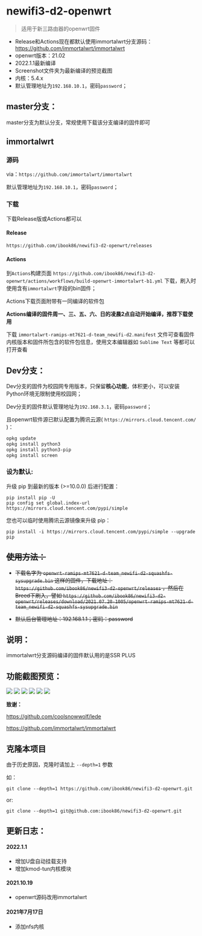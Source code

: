 # newifi3-d2-openwrt

> 适用于新三路由器的openwrt固件

 - Release和Actions现在都默认使用immortalwrt分支源码：https://github.com/immortalwrt/immortalwrt
 - openwrt版本：21.02
 - 2022.1.1最新编译
 - Screenshot文件夹为最新编译的预览截图
 - 内核：5.4.x
 - 默认管理地址为`192.168.10.1`，密码`password`；

## master分支：

master分支为默认分支，常规使用下载该分支编译的固件即可

## immortalwrt

### 源码

via：`https://github.com/immortalwrt/immortalwrt`

默认管理地址为`192.168.10.1`，密码`password`；

### 下载

下载Release版或Actions都可以

#### Release

`https://github.com/ibook86/newifi3-d2-openwrt/releases`

#### Actions

到`Actions`构建页面 `https://github.com/ibook86/newifi3-d2-openwrt/actions/workflows/build-openwrt-immortalwrt-b1.yml` 下载，刷入时使用含有`immortalwrt`字段的bin固件；

Actions下载页面附带有一同编译的软件包

**Actions编译的固件周一、三、五、六、日的凌晨2点自动开始编译，推荐下载使用**

下载 `immortalwrt-ramips-mt7621-d-team_newifi-d2.manifest` 文件可查看固件内核版本和固件所包含的软件包信息，使用文本编辑器如 `Sublime Text` 等都可以打开查看

## Dev分支：

Dev分支的固件为校园网专用版本，只保留**核心功能**，体积更小，可以安装Python环境无限制使用校园网；

Dev分支的固件默认管理地址为`192.168.3.1`，密码`password`；

且openwrt软件源已默认配置为腾讯云源( `https://mirrors.cloud.tencent.com/` )：

```bash
opkg update
opkg install python3
opkg install python3-pip
opkg install screen
```

### 设为默认:

升级 pip 到最新的版本 (>=10.0.0) 后进行配置：

```
pip install pip -U
pip config set global.index-url https://mirrors.cloud.tencent.com/pypi/simple
```

您也可以临时使用腾讯云源镜像来升级 pip：

```
pip install -i https://mirrors.cloud.tencent.com/pypi/simple --upgrade pip
```

## ~~使用方法：~~

 - ~~下载名字为 `openwrt-ramips-mt7621-d-team_newifi-d2-squashfs-sysupgrade.bin` 这样的固件，下载地址： `https://github.com/ibook86/newifi3-d2-openwrt/releases` ，然后在Breed下刷入，譬如 `https://github.com/ibook86/newifi3-d2-openwrt/releases/download/2021.07.20-1005/openwrt-ramips-mt7621-d-team_newifi-d2-squashfs-sysupgrade.bin`~~

 - ~~默认后台管理地址：192.168.1.1；密码：password~~

## 说明：

immortalwrt分支源码编译的固件默认用的是SSR PLUS

## 功能截图预览：

![](/Screenshot/2021-04-09_144119.png)
![](/Screenshot/2021-04-09_144159.png)
![](/Screenshot/2021-04-09_144229.png)
![](/Screenshot/2021-04-09_144249.png)
![](/Screenshot/2021-04-09_144318.png)
![](/Screenshot/2021-04-09_144347.png)

 **致谢：**

https://github.com/coolsnowwolf/lede

https://github.com/immortalwrt/immortalwrt

## 克隆本项目

由于历史原因，克隆时请加上 `--depth=1` 参数

如：

```shell
git clone --depth=1 https://github.com/ibook86/newifi3-d2-openwrt.git
```

or:

```shell
git clone --depth=1 git@github.com:ibook86/newifi3-d2-openwrt.git
```

## 更新日志：

#### 2022.1.1

- 增加U盘自动挂载支持
- 增加kmod-tun内核模块

#### 2021.10.19

- openwrt源码改用immortalwrt

#### 2021年7月17日

- 添加nfs内核
